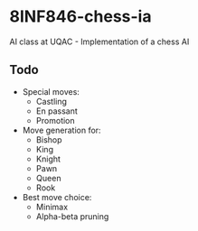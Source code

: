 # 8INF846-chess-ia
AI class at UQAC - Implementation of a chess AI

## Todo
* Special moves:
  * Castling
  * En passant
  * Promotion
* Move generation for:
  * Bishop
  * King
  * Knight
  * Pawn
  * Queen
  * Rook
* Best move choice:
  * Minimax
  * Alpha-beta pruning